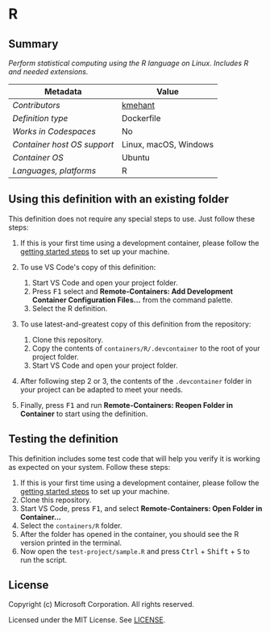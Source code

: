 # R

## Summary

*Perform statistical computing using the R language on Linux. Includes R and needed extensions.*

| Metadata | Value |  
|----------|-------|
| *Contributors* | [kmehant](mailto:kmehant@gmail.com) |
| *Definition type* | Dockerfile |
| *Works in Codespaces* | No |
| *Container host OS support* | Linux, macOS, Windows |
| *Container OS* | Ubuntu |
| *Languages, platforms* | R |

## Using this definition with an existing folder

This definition does not require any special steps to use. Just follow these steps:

1. If this is your first time using a development container, please follow the [getting started steps](https://aka.ms/vscode-remote/containers/getting-started) to set up your machine.

2. To use VS Code's copy of this definition:
   1. Start VS Code and open your project folder.
   2. Press <kbd>F1</kbd> select and **Remote-Containers: Add Development Container Configuration Files...** from the command palette.
   3. Select the R definition.

3. To use latest-and-greatest copy of this definition from the repository:
   1. Clone this repository.
   2. Copy the contents of `containers/R/.devcontainer` to the root of your project folder.
   3. Start VS Code and open your project folder.

4. After following step 2 or 3, the contents of the `.devcontainer` folder in your project can be adapted to meet your needs.

5. Finally, press <kbd>F1</kbd> and run **Remote-Containers: Reopen Folder in Container** to start using the definition.

## Testing the definition

This definition includes some test code that will help you verify it is working as expected on your system. Follow these steps:

1. If this is your first time using a development container, please follow the [getting started steps](https://aka.ms/vscode-remote/containers/getting-started) to set up your machine.
2. Clone this repository.
3. Start VS Code, press <kbd>F1</kbd>, and select **Remote-Containers: Open Folder in Container...**
4. Select the `containers/R` folder.
5. After the folder has opened in the container, you should see the R version printed in the terminal.
6. Now open the `test-project/sample.R` and press <kbd>Ctrl</kbd> + <kbd>Shift</kbd> + <kbd>S</kbd> to run the script.

## License

Copyright (c) Microsoft Corporation. All rights reserved.

Licensed under the MIT License. See [LICENSE](https://github.com/Microsoft/vscode-dev-containers/blob/master/LICENSE).
